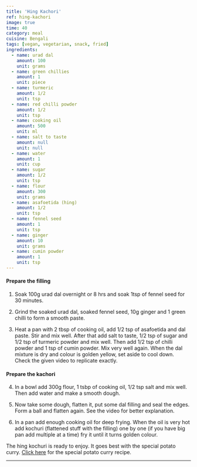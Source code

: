 ```yaml
---
title: 'Hing Kachori'
ref: hing-kachori
image: true
time: 40
category: meal
cuisine: Bengali
tags: [vegan, vegetarian, snack, fried]
ingredients:
  - name: urad dal
    amount: 100
    unit: grams
  - name: green chillies
    amount: 1
    unit: piece
  - name: turmeric
    amount: 1/2
    unit: tsp
  - name: red chilli powder
    amount: 1/2
    unit: tsp
  - name: cooking oil
    amount: 500
    unit: ml
  - name: salt to taste
    amount: null
    unit: null
  - name: water
    amount: 1
    unit: cup
  - name: sugar
    amount: 1/2
    unit: tsp
  - name: flour
    amount: 300
    unit: grams
  - name: asafoetida (hing)
    amount: 1/2
    unit: tsp
  - name: fennel seed
    amount: 1
    unit: tsp
  - name: ginger
    amount: 10
    unit: grams
  - name: cumin powder
    amount: 1
    unit: tsp
---
```


#### Prepare the filling

1. Soak 100g urad dal overnight or 8 hrs and soak 1tsp of fennel seed for 30 minutes. 

2. Grind the soaked urad dal, soaked fennel seed, 10g ginger and 1 green chilli to form a smooth paste. 

3. Heat a pan with 2 tbsp of cooking oil, add 1/2 tsp of asafoetida and dal paste. Stir and mix well. After that add salt to taste, 1/2 tsp of sugar and 1/2 tsp of turmeric powder and mix well. Then add 1/2 tsp of chilli powder and 1 tsp of cumin powder. Mix very well again. When the dal mixture is dry and colour is golden yellow, set aside to cool down. Check the given video to replicate exactly.

#### Prepare the kachori

4. In a bowl add 300g flour, 1 tsbp of cooking oil, 1/2 tsp salt and mix well. Then add water and make a smooth dough. 

5. Now take some dough, flatten it, put some dal filling and seal the edges. Form a ball and flatten again. See the video for better explanation.

6. In a pan add enough cooking oil for deep frying. When the oil is very hot add kochuri (flattened stuff with the filling) one by one (if you have big pan add multiple at a time) fry it until it turns golden colour. 

The hing kochuri is ready to enjoy. It goes best with the special potato curry. [Click here](www.lostauthenticrecipes.com/special-potato-curry) for the special potato curry recipe.

---
